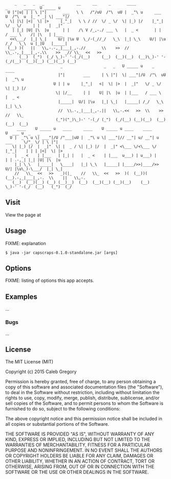 ```
    _   _   _   _              __     __     _       ____                   _       _____  U _____ u
 U |"|u| | | \ |"|       ___   \ \   /"/uU  /"\  uU |  _"\ u     ___    U  /"\  u  |_ " _| \| ___"|/
  \| |\| |<|  \| |>     |_"_|   \ \ / //  \/ _ \/  \| |_) |/    |_"_|    \/ _ \/     | |    |  _|"
   | |_| |U| |\  |u      | |    /\ V /_,-./ ___ \   |  _ <       | |     / ___ \    /| |\   | |___
  <<\___/  |_| \_|     U/| |\u U  \_/-(_//_/   \_\  |_| \_\    U/| |\u  /_/   \_\  u |_|U   |_____|
 (__) )(   ||   \\,-.-,_|___|_,-.//       \\    >>  //   \\_.-,_|___|_,-.\\    >>  _// \\_  <<   >>
      (__)  (_")  (_/ \_)-' '-(_/(__)     (__)  (__)(__)  (__)\_)-' '-(_/(__)  (__)(__) (__)(__) (__)
                        _                  _   _   U _____ u    _       ____
                       |"|        ___     | \ |"|  \| ___"|/U  /"\  uU |  _"\ u
                     U | | u     |_"_|   <|  \| |>  |  _|"   \/ _ \/  \| |_) |/
                      \| |/__     | |    U| |\  |u  | |___   / ___ \   |  _ <
                       |_____|  U/| |\u   |_| \_|   |_____| /_/   \_\  |_| \_\
                       //  \\.-,_|___|_,-.||   \\,-.<<   >>  \\    >>  //   \\_
                      (_")("_)\_)-' '-(_/ (_")  (_/(__) (__)(__)  (__)(__)  (__)
     ____    U _____ u   ____     ____    U _____ u ____    ____                U  ___ u  _   _
  U |  _"\ u \| ___"|/U /"___|uU |  _"\ u \| ___"|// __"| u/ __"| u      ___     \/"_ \/ | \ |"|
   \| |_) |/  |  _|"  \| |  _ / \| |_) |/  |  _|" <\___ \/<\___ \/      |_"_|    | | | |<|  \| |>
    |  _ <    | |___   | |_| |   |  _ <    | |___  u___) | u___) |       | | .-,_| |_| |U| |\  |u
    |_| \_\   |_____|   \____|   |_| \_\   |_____| |____/>>|____/>>    U/| |\u\_)-\___/  |_| \_|
    //   \\_  <<   >>   _)(|_    //   \\_  <<   >>  )(  (__))(  (__).-,_|___|_,-.  \\    ||   \\,-.
   (__)  (__)(__) (__) (__)__)  (__)  (__)(__) (__)(__)    (__)      \_)-' '-(_/  (__)   (_")  (_/
```

## Visit

View the page at <CNAME>

## Usage

FIXME: explanation

    $ java -jar capscraps-0.1.0-standalone.jar [args]

## Options

FIXME: listing of options this app accepts.

## Examples

...

### Bugs

...

## License

The MIT License (MIT)

Copyright (c) 2015 Caleb Gregory

Permission is hereby granted, free of charge, to any person obtaining a copy
of this software and associated documentation files (the "Software"), to deal
in the Software without restriction, including without limitation the rights
to use, copy, modify, merge, publish, distribute, sublicense, and/or sell
copies of the Software, and to permit persons to whom the Software is
furnished to do so, subject to the following conditions:

The above copyright notice and this permission notice shall be included in all
copies or substantial portions of the Software.

THE SOFTWARE IS PROVIDED "AS IS", WITHOUT WARRANTY OF ANY KIND, EXPRESS OR
IMPLIED, INCLUDING BUT NOT LIMITED TO THE WARRANTIES OF MERCHANTABILITY,
FITNESS FOR A PARTICULAR PURPOSE AND NONINFRINGEMENT. IN NO EVENT SHALL THE
AUTHORS OR COPYRIGHT HOLDERS BE LIABLE FOR ANY CLAIM, DAMAGES OR OTHER
LIABILITY, WHETHER IN AN ACTION OF CONTRACT, TORT OR OTHERWISE, ARISING FROM,
OUT OF OR IN CONNECTION WITH THE SOFTWARE OR THE USE OR OTHER DEALINGS IN THE
SOFTWARE.
